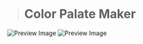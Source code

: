 > # Color Palate Maker
![Preview Image](https://da-box.herokuapp.com/&1604423828031-YhvnlH_M8~nqa8AY-msedge_c4w3UJUjDr.png)
![Preview Image](https://da-box.herokuapp.com/&1604423885158-a_8cDq34~rQgFB5S-CPM-1604423875527.png)